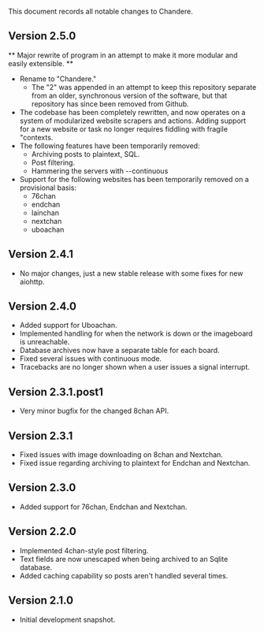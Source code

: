 This document records all notable changes to Chandere.


## Version 2.5.0
** Major rewrite of program in an attempt to make it more modular and easily extensible. **
* Rename to "Chandere."
  * The "2" was appended in an attempt to keep this repository separate from an
    older, synchronous version of the software, but that repository has since
    been removed from Github.
* The codebase has been completely rewritten, and now operates on a system of
  modularized website scrapers and actions. Adding support for a new website or
  task no longer requires fiddling with fragile "contexts.
* The following features have been temporarily removed:
  * Archiving posts to plaintext, SQL.
  * Post filtering.
  * Hammering the servers with --continuous
* Support for the following websites has been temporarily removed on a provisional basis:
  * 76chan
  * endchan
  * lainchan
  * nextchan
  * uboachan


## Version 2.4.1
* No major changes, just a new stable release with some fixes for new aiohttp.


## Version 2.4.0
* Added support for Uboachan.
* Implemented handling for when the network is down or the imageboard is unreachable.
* Database archives now have a separate table for each board.
* Fixed several issues with continuous mode.
* Tracebacks are no longer shown when a user issues a signal interrupt.


## Version 2.3.1.post1
* Very minor bugfix for the changed 8chan API.


## Version 2.3.1
* Fixed issues with image downloading on 8chan and Nextchan.
* Fixed issue regarding archiving to plaintext for Endchan and Nextchan.


## Version 2.3.0
* Added support for 76chan, Endchan and Nextchan.


## Version 2.2.0
* Implemented 4chan-style post filtering.
* Text fields are now unescaped when being archived to an Sqlite database.
* Added caching capability so posts aren't handled several times.


## Version 2.1.0
* Initial development snapshot.
